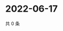 # 2022-06-17

共 0 条

<!-- BEGIN WEIBO -->
<!-- 最后更新时间 Fri Jun 17 2022 13:16:36 GMT+0800 (China Standard Time) -->

<!-- END WEIBO -->
